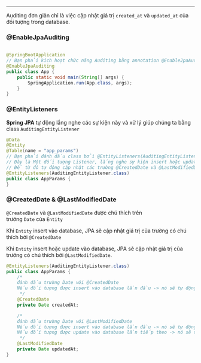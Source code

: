 
----
Auditing đơn giản chỉ là việc cập nhật giá trị `created_at` và `updated_at` của đối tượng trong database.

### @EnableJpaAuditing

```Java

@SpringBootApplication
// Bạn phải kích hoạt chức năng Auditing bằng annotation @EnableJpaAuditing
@EnableJpaAuditing
public class App {
    public static void main(String[] args) {
        SpringApplication.run(App.class, args);
    }
}
```


### @EntityListeners

**Spring JPA** tự động lắng nghe các sự kiện này và xử lý giúp chúng ta bằng class `AuditingEntityListener`
```Java
@Data
@Entity
@Table(name = "app_params")
// Bạn phải đánh dấu class bởi @EntityListeners(AuditingEntityListener.class)
// Đây là Một đối tượng Listener, lắng nghe sự kiện insert hoặc update của đối tượng
// Để từ đó tự động cập nhật các trường @CreatedDate và @LastModifiedDate
@EntityListeners(AuditingEntityListener.class)
public class AppParams {
}
```

### @CreatedDate & @LastModifiedDate

`@CreatedDate` và `@LastModifiedDate` được chú thích trên trường `Date` của `Entity`

Khi `Entity` insert vào database, JPA sẽ cập nhật giá trị của trường có chú thích bởi `@CreatedDate`

Khi `Entity` insert hoặc update vào database, JPA sẽ cập nhật giá trị của trường có chú thích bởi `@LastModifiedDate`.

```Java
@EntityListeners(AuditingEntityListener.class)
public class AppParams {
    /*
    đánh dấu trường Date với @CreatedDate
    Nếu đối tượng được insert vào database lần đầu -> nó sẽ tự động lấy thời điểm đó đưa vào createdAt
     */
    @CreatedDate
    private Date createdAt;

    /*
    đánh dấu trường Date với @LastModifiedDate
    Nếu đối tượng được insert vào database lần đầu -> nó sẽ tự động lấy thời điểm đó đưa vào updatedAt
    Nếu đối tượng được update vào database lần tiếp theo -> nó sẽ tự động lấy thời điểm đó cập nhật vào updatedAt
     */
    @LastModifiedDate
    private Date updatedAt;
}

```